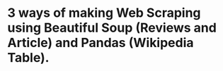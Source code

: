 #  3 ways of making Web Scraping using Beautiful Soup (Reviews and Article) and Pandas (Wikipedia Table). 

